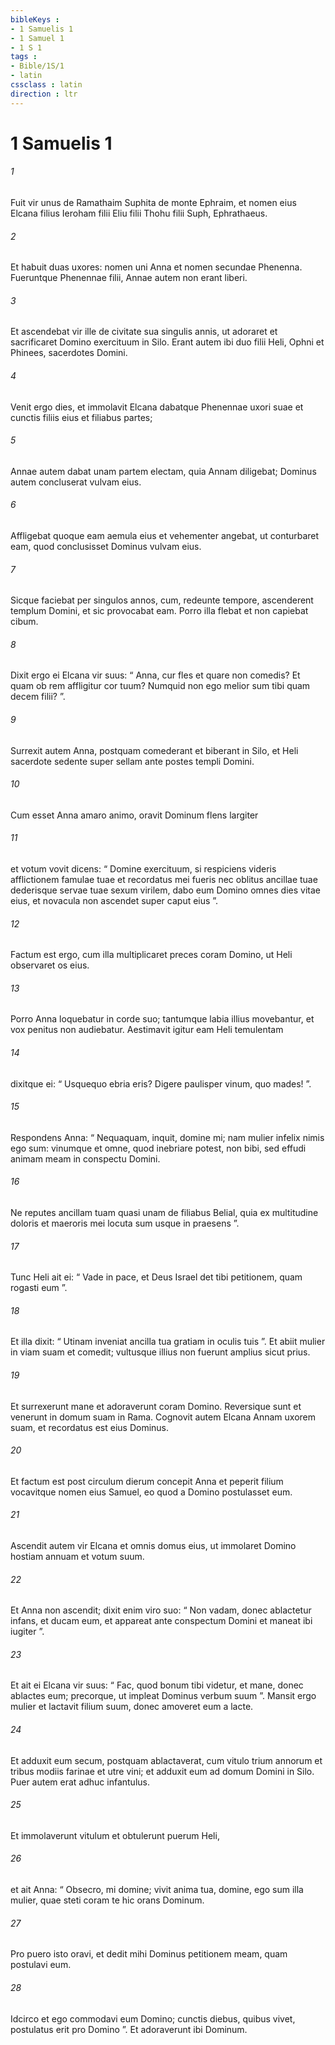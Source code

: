 ```yaml
---
bibleKeys : 
- 1 Samuelis 1
- 1 Samuel 1
- 1 S 1
tags : 
- Bible/1S/1
- latin
cssclass : latin
direction : ltr
---
```


# 1 Samuelis 1

###### 1
Fuit vir unus de Ramathaim Suphita de monte Ephraim, et nomen eius Elcana filius Ieroham filii Eliu filii Thohu filii Suph, Ephrathaeus. 
###### 2
Et habuit duas uxores: nomen uni Anna et nomen secundae Phenenna. Fueruntque Phenennae filii, Annae autem non erant liberi.
###### 3
Et ascendebat vir ille de civitate sua singulis annis, ut adoraret et sacrificaret Domino exercituum in Silo. Erant autem ibi duo filii Heli, Ophni et Phinees, sacerdotes Domini.
###### 4
Venit ergo dies, et immolavit Elcana dabatque Phenennae uxori suae et cunctis filiis eius et filiabus partes; 
###### 5
Annae autem dabat unam partem electam, quia Annam diligebat; Dominus autem concluserat vulvam eius. 
###### 6
Affligebat quoque eam aemula eius et vehementer angebat, ut conturbaret eam, quod conclusisset Dominus vulvam eius. 
###### 7
Sicque faciebat per singulos annos, cum, redeunte tempore, ascenderent templum Domini, et sic provocabat eam. Porro illa flebat et non capiebat cibum. 
###### 8
Dixit ergo ei Elcana vir suus: “ Anna, cur fles et quare non comedis? Et quam ob rem affligitur cor tuum? Numquid non ego melior sum tibi quam decem filii? ”.
###### 9
Surrexit autem Anna, postquam comederant et biberant in Silo, et Heli sacerdote sedente super sellam ante postes templi Domini. 
###### 10
Cum esset Anna amaro animo, oravit Dominum flens largiter 
###### 11
et votum vovit dicens: “ Domine exercituum, si respiciens videris afflictionem famulae tuae et recordatus mei fueris nec oblitus ancillae tuae dederisque servae tuae sexum virilem, dabo eum Domino omnes dies vitae eius, et novacula non ascendet super caput eius ”.
###### 12
Factum est ergo, cum illa multiplicaret preces coram Domino, ut Heli observaret os eius. 
###### 13
Porro Anna loquebatur in corde suo; tantumque labia illius movebantur, et vox penitus non audiebatur. Aestimavit igitur eam Heli temulentam 
###### 14
dixitque ei: “ Usquequo ebria eris? Digere paulisper vinum, quo mades! ”. 
###### 15
Respondens Anna: “ Nequaquam, inquit, domine mi; nam mulier infelix nimis ego sum: vinumque et omne, quod inebriare potest, non bibi, sed effudi animam meam in conspectu Domini. 
###### 16
Ne reputes ancillam tuam quasi unam de filiabus Belial, quia ex multitudine doloris et maeroris mei locuta sum usque in praesens ”. 
###### 17
Tunc Heli ait ei: “ Vade in pace, et Deus Israel det tibi petitionem, quam rogasti eum ”. 
###### 18
Et illa dixit: “ Utinam inveniat ancilla tua gratiam in oculis tuis ”. Et abiit mulier in viam suam et comedit; vultusque illius non fuerunt amplius sicut prius. 
###### 19
Et surrexerunt mane et adoraverunt coram Domino. Reversique sunt et venerunt in domum suam in Rama. Cognovit autem Elcana Annam uxorem suam, et recordatus est eius Dominus. 
###### 20
Et factum est post circulum dierum concepit Anna et peperit filium vocavitque nomen eius Samuel, eo quod a Domino postulasset eum.
###### 21
Ascendit autem vir Elcana et omnis domus eius, ut immolaret Domino hostiam annuam et votum suum. 
###### 22
Et Anna non ascendit; dixit enim viro suo: “ Non vadam, donec ablactetur infans, et ducam eum, et appareat ante conspectum Domini et maneat ibi iugiter ”. 
###### 23
Et ait ei Elcana vir suus: “ Fac, quod bonum tibi videtur, et mane, donec ablactes eum; precorque, ut impleat Dominus verbum suum ”. Mansit ergo mulier et lactavit filium suum, donec amoveret eum a lacte.
###### 24
Et adduxit eum secum, postquam ablactaverat, cum vitulo trium annorum et tribus modiis farinae et utre vini; et adduxit eum ad domum Domini in Silo. Puer autem erat adhuc infantulus. 
###### 25
Et immolaverunt vitulum et obtulerunt puerum Heli, 
###### 26
et ait Anna: “ Obsecro, mi domine; vivit anima tua, domine, ego sum illa mulier, quae steti coram te hic orans Dominum. 
###### 27
Pro puero isto oravi, et dedit mihi Dominus petitionem meam, quam postulavi eum. 
###### 28
Idcirco et ego commodavi eum Domino; cunctis diebus, quibus vivet, postulatus erit pro Domino ”. Et adoraverunt ibi Dominum.
